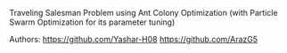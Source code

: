 Traveling Salesman Problem using Ant Colony Optimization (with Particle Swarm Optimization for its parameter tuning)

Authors:
https://github.com/Yashar-H08
https://github.com/ArazG5
